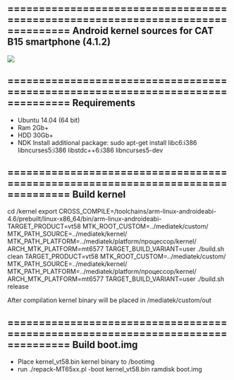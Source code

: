 ================================================================================
Android kernel sources for CAT B15 smartphone (4.1.2)
--------------------------------------------------------------------------------
![](https://github.com/yevgeniy-logachev/D16312Lib/blob/master/splash.jpg)

================================================================================
Requirements
--------------------------------------------------------------------------------
- Ubuntu 14.04 (64 bit)
- Ram 2Gb+
- HDD 30Gb+
- NDK
 Install additional package:
 sudo apt-get install libc6:i386 libncurses5:i386 libstdc++6:i386 libncurses5-dev

================================================================================
Build kernel
--------------------------------------------------------------------------------
cd <CATB15KernelPath>/kernel
export CROSS_COMPILE=<NDKPath>/toolchains/arm-linux-androideabi-4.6/prebuilt/linux-x86_64/bin/arm-linux-androideabi-
TARGET_PRODUCT=vt58 MTK_ROOT_CUSTOM=../mediatek/custom/ MTK_PATH_SOURCE=../mediatek/kernel/ MTK_PATH_PLATFORM=../mediatek/platform/процессор/kernel/ ARCH_MTK_PLATFORM=mt6577 TARGET_BUILD_VARIANT=user ./build.sh clean
TARGET_PRODUCT=vt58 MTK_ROOT_CUSTOM=../mediatek/custom/ MTK_PATH_SOURCE=../mediatek/kernel/ MTK_PATH_PLATFORM=../mediatek/platform/процессор/kernel/ ARCH_MTK_PLATFORM=mt6577 TARGET_BUILD_VARIANT=user ./build.sh release

After compilation kernel binary will be placed in <CATB15KernelPath>/mediatek/custom/out

================================================================================
Build boot.img
--------------------------------------------------------------------------------
- Place kernel_vt58.bin kernel binary to <CATB15KernelPath>/bootimg
- run ./repack-MT65xx.pl -boot kernel_vt58.bin ramdisk boot.img